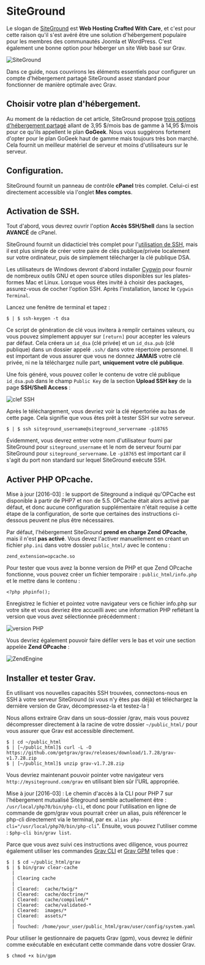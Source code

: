 <h1 class="rem">SiteGround</h1>

Le slogan de [SiteGround](http://www.siteground.com/) est **Web Hosting Crafted With Care**, et c'est pour cette raison qu'il s'est avéré être une solution d'hébergement populaire pour les membres des communautés Joomla et WordPress. C'est également une bonne option pour héberger un site Web basé sur Grav.

![SiteGround](https://learn.getgrav.org/user/pages/09.webservers-hosting/01.shared/04.siteground/siteground.png)

Dans ce guide, nous couvrirons les éléments essentiels pour configurer un compte d'hébergement partagé SiteGround assez standard pour fonctionner de manière optimale avec Grav.

<h2 id="Choisir votre plan d'hébergement">Choisir votre plan d'hébergement.
<a href="#Choisir votre plan d'hébergement" class="toc-anchor after"></a></h2>

Au moment de la rédaction de cet article, SiteGround propose [trois options d'hébergement partagé](http://www.siteground.com/web-hosting.htm) allant de 3,95 $/mois bas de gamme à 14,95 $/mois pour ce qu'ils appellent le plan **GoGeek**. Nous vous suggérons fortement d'opter pour le plan GoGeek haut de gamme mais toujours très bon marché. Cela fournit un meilleur matériel de serveur et moins d'utilisateurs sur le serveur.

<h2 id="Configuration">Configuration.
<a href="#Configuration" class="toc-anchor after"></a></h2>

SiteGround fournit un panneau de contrôle **cPanel** très complet. Celui-ci est directement accessible via l'onglet **Mes comptes**.

<h2 id="Activation de SSH">Activation de SSH.
<a href="#Activation de SSH" class="toc-anchor after"></a></h2>

Tout d'abord, vous devrez ouvrir l'option **Accès SSH/Shell** dans la section **AVANCÉ** de cPanel.

SiteGround fournit un didacticiel très complet pour l'[utilisation de SSH](http://www.siteground.com/tutorials/ssh/), mais il est plus simple de créer votre paire de clés publique/privée localement sur votre ordinateur, puis de simplement télécharger la clé publique DSA.

<div class = "notice info">
Les utilisateurs de Windows devront d'abord installer <a href = "https://www.cygwin.com/">Cygwin</a> pour fournir de nombreux outils GNU et open source utiles disponibles sur les plates-formes Mac et Linux. Lorsque vous êtes invité à choisir des packages, assurez-vous de cocher l'option SSH. Après l'installation, lancez le <code>Cygwin Terminal</code>.
</div>

Lancez une fenêtre de terminal et tapez :

    $ | $ ssh-keygen -t dsa

Ce script de génération de clé vous invitera à remplir certaines valeurs, ou vous pouvez simplement appuyer sur `[return]` pour accepter les valeurs par défaut. Cela créera un `id_dsa` (clé privée) et un `id_dsa.pub` (clé publique) dans un dossier appelé `.ssh/` dans votre répertoire personnel. Il est important de vous assurer que vous ne donnez **JAMAIS** votre clé privée, ni ne la téléchargez nulle part, **uniquement votre clé publique**.

Une fois généré, vous pouvez coller le contenu de votre clé publique `id_dsa.pub` dans le champ `Public Key` de la section **Upload SSH key** de la page **SSH/Shell Access** :

![clef SSH](https://learn.getgrav.org/user/pages/09.webservers-hosting/01.shared/04.siteground/ssh-public-key.png)

Après le téléchargement, vous devriez voir la clé répertoriée au bas de cette page. Cela signifie que vous êtes prêt à tester SSH sur votre serveur.

    $ | $ ssh siteground_username@siteground_servername -p18765

Évidemment, vous devrez entrer votre nom d'utilisateur fourni par SiteGround pour `siteground_username` et le nom de serveur fourni par SiteGround pour `siteground_servername`. Le `-p18765` est important car il s'agit du port non standard sur lequel SiteGround exécute SSH.

<h2 id="Activer PHP OPcache">Activer PHP OPcache.
<a href="#Activer PHP OPcache" class="toc-anchor after"></a></h2>

<div class = "notice tip">
Mise à jour [2016-03] : le support de Siteground a indiqué qu'OPCache est disponible à partir de PHP7 et non de 5.5. OPCache était alors activé par défaut, et donc aucune configuration supplémentaire n'était requise à cette étape de la configuration, de sorte que certaines des instructions ci-dessous peuvent ne plus être nécessaires.
</div>

Par défaut, l'hébergement SiteGround **prend en charge Zend OPcache**, mais il n'est **pas activé**. Vous devez l'activer manuellement en créant un fichier `php.ini` dans votre dossier `public_html/` avec le contenu :

    zend_extension=opcache.so

Pour tester que vous avez la bonne version de PHP et que Zend OPcache fonctionne, vous pouvez créer un fichier temporaire : `public_html/info.php` et le mettre dans le contenu :

    <?php phpinfo();

Enregistrez le fichier et pointez votre navigateur vers ce fichier info.php sur votre site et vous devriez être accueilli avec une information PHP reflétant la version que vous avez sélectionnée précédemment :

![version PHP](https://learn.getgrav.org/user/pages/09.webservers-hosting/01.shared/04.siteground/phpinfo-1.png)

Vous devriez également pouvoir faire défiler vers le bas et voir une section appelée **Zend OPcache** :

![ZendEngine](https://learn.getgrav.org/user/pages/09.webservers-hosting/01.shared/04.siteground/phpinfo-2.png)

<h2 id="Installer et tester Grav">Installer et tester Grav.
<a href="#Installer et tester Grav" class="toc-anchor after"></a></h2>

En utilisant vos nouvelles capacités SSH trouvées, connectons-nous en SSH à votre serveur SiteGround (si vous n'y êtes pas déjà) et téléchargez la dernière version de Grav, décompressez-la et testez-la !

Nous allons extraire Grav dans un sous-dossier /grav, mais vous pouvez décompresser directement à la racine de votre dossier `~/public_html/` pour vous assurer que Grav est accessible directement.

```console
$ | cd ~/public_html
$ | [~/public_html]$ curl -L -O https://github.com/getgrav/grav/releases/download/1.7.28/grav-v1.7.28.zip
$ | [~/public_html]$ unzip grav-v1.7.28.zip
```

Vous devriez maintenant pouvoir pointer votre navigateur vers `http://mysiteground.com/grav` en utilisant bien sûr l'URL appropriée.

<div class = "notice tip">
Mise à jour [2016-03] : Le chemin d'accès à la CLI pour PHP 7 sur l'hébergement mutualisé Siteground semble actuellement être : <code>/usr/local/php70/bin/php-cli</code>, et donc pour l'utilisation en ligne de commande de gpm/grav vous pourrait créer un alias, puis référencer le php-cli directement via le terminal, par ex. <code>alias php-cli="/usr/local/php70/bin/php-cli</code>". Ensuite, vous pouvez l'utiliser comme : <code>$php-cli bin/grav list</code>.
</div>

Parce que vous avez suivi ces instructions avec diligence, vous pourrez également utiliser les commandes [Grav CLI](/cli-commandes-grav) et [Grav GPM](/cli-commandes-gpm) telles que :

```console
$ | $ cd ~/public_html/grav
$ | $ bin/grav clear-cache
  |
  | Clearing cache
  |
  | Cleared:  cache/twig/*
  | Cleared:  cache/doctrine/*
  | Cleared:  cache/compiled/*
  | Cleared:  cache/validated-*
  | Cleared:  images/*
  | Cleared:  assets/*
  |
  | Touched: /home/your_user/public_html/grav/user/config/system.yaml
```

Pour utiliser le gestionnaire de paquets Grav (gpm), vous devrez le définir comme exécutable en exécutant cette commande dans votre dossier Grav.

    $ chmod +x bin/gpm
 
